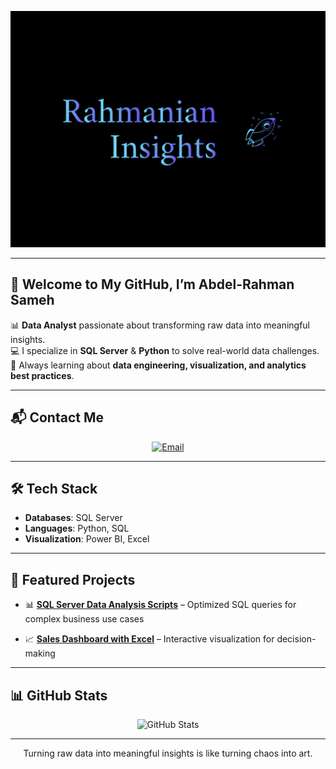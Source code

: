 <p align="center">
<img src="https://raw.githubusercontent.com/Abdel-Rahman-11/mokkapps/master/rahmanian-insights-high-resolution-logo.png" alt="Rahmanian Insights Logo" width="550">

</p>

---

## 👋 Welcome to My GitHub, I’m **Abdel-Rahman Sameh**  

📊 **Data Analyst** passionate about transforming raw data into meaningful insights.  
💻 I specialize in **SQL Server** & **Python** to solve real-world data challenges.  
🚀 Always learning about **data engineering, visualization, and analytics best practices**.  

---


## 📬 Contact Me
<p align="center">
  <a href="mailto:your.email@example.com">
    <img src="https://img.shields.io/badge/Email-Contact%20Me-blue?style=for-the-badge&logo=gmail" alt="Email" />
  </a>
</p>

---

## 🛠️ Tech Stack

- **Databases**: SQL Server
- **Languages**: Python, SQL  
- **Visualization**: Power BI, Excel  

---

## 📌 Featured Projects

- 📊 **[SQL Server Data Analysis Scripts](#)** – Optimized SQL queries for complex business use cases  

- 📈 **[Sales Dashboard with Excel](#)** – Interactive visualization for decision-making  

---

## 📊 GitHub Stats

<p align="center">
  <img src="https://github-readme-stats.vercel.app/api?username=YOUR-GITHUB-USERNAME&show_icons=true&theme=radical" alt="GitHub Stats">
</p>

---

<p align="center">
Turning raw data into meaningful insights is like turning chaos into art.
